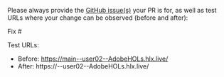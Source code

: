 Please always provide the [GitHub issue(s)](../issues) your PR is for, as well as test URLs where your change can be observed (before and after):

Fix #<gh-issue-id>

Test URLs:
- Before: https://main--user02--AdobeHOLs.hlx.live/
- After: https://<branch>--user02--AdobeHOLs.hlx.live/
